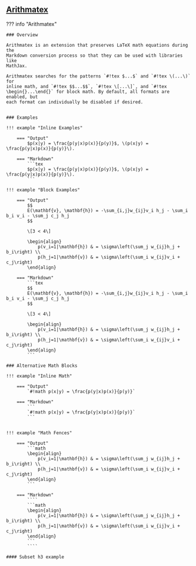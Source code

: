 ## [Arithmatex](https://facelessuser.github.io/pymdown-extensions/extensions/arithmatex/)

??? info "Arithmatex"

    ### Overview

    Arithmatex is an extension that preserves LaTeX math equations during the
    Markdown conversion process so that they can be used with libraries like
    MathJax.

    Arithmatex searches for the patterns `#!tex $...$` and `#!tex \(...\)` for
    inline math, and `#!tex $$...$$`, `#!tex \[...\]`, and `#!tex
    \begin{}...\end{}` for block math. By default, all formats are enabled, but
    each format can individually be disabled if desired.


    ### Examples

    !!! example "Inline Examples"

        === "Output"
            $p(x|y) = \frac{p(y|x)p(x)}{p(y)}$, \(p(x|y) = \frac{p(y|x)p(x)}{p(y)}\).

        === "Markdown"
            ```tex
            $p(x|y) = \frac{p(y|x)p(x)}{p(y)}$, \(p(x|y) = \frac{p(y|x)p(x)}{p(y)}\).
            ```

    !!! example "Block Examples"

        === "Output"
            $$
            E(\mathbf{v}, \mathbf{h}) = -\sum_{i,j}w_{ij}v_i h_j - \sum_i b_i v_i - \sum_j c_j h_j
            $$

            \[3 < 4\]

            \begin{align}
                p(v_i=1|\mathbf{h}) & = \sigma\left(\sum_j w_{ij}h_j + b_i\right) \\
                p(h_j=1|\mathbf{v}) & = \sigma\left(\sum_i w_{ij}v_i + c_j\right)
            \end{align}

        === "Markdown"
            ```tex
            $$
            E(\mathbf{v}, \mathbf{h}) = -\sum_{i,j}w_{ij}v_i h_j - \sum_i b_i v_i - \sum_j c_j h_j
            $$

            \[3 < 4\]

            \begin{align}
                p(v_i=1|\mathbf{h}) & = \sigma\left(\sum_j w_{ij}h_j + b_i\right) \\
                p(h_j=1|\mathbf{v}) & = \sigma\left(\sum_i w_{ij}v_i + c_j\right)
            \end{align}
            ```

    ### Alternative Math Blocks

    !!! example "Inline Math"

        === "Output"
            `#!math p(x|y) = \frac{p(y|x)p(x)}{p(y)}`

        === "Markdown"
            ```
            `#!math p(x|y) = \frac{p(y|x)p(x)}{p(y)}`
            ```


    !!! example "Math Fences"

        === "Output"
            ```math
            \begin{align}
                p(v_i=1|\mathbf{h}) & = \sigma\left(\sum_j w_{ij}h_j + b_i\right) \\
                p(h_j=1|\mathbf{v}) & = \sigma\left(\sum_i w_{ij}v_i + c_j\right)
            \end{align}
            ```

        === "Markdown"
            ````
            ```math
            \begin{align}
                p(v_i=1|\mathbf{h}) & = \sigma\left(\sum_j w_{ij}h_j + b_i\right) \\
                p(h_j=1|\mathbf{v}) & = \sigma\left(\sum_i w_{ij}v_i + c_j\right)
            \end{align}
            ```
            ````

    #### Subset h3 example
